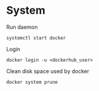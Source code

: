 # System

Run daemon

    systemctl start docker

Login

    docker login -u <dockerhub_user>

Clean disk space used by docker

    docker system prune
